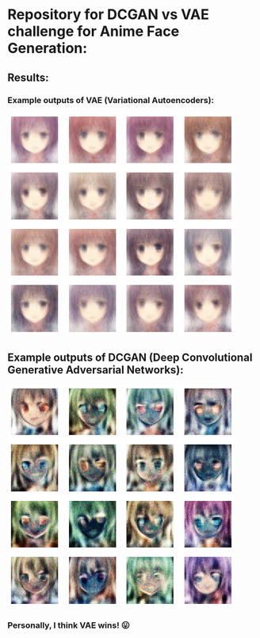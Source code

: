 # Repository for DCGAN vs VAE challenge for Anime Face Generation:
## Results:
### Example outputs of VAE (Variational Autoencoders):
![VAE](/examples/VAE.png)
## Example outputs of DCGAN (Deep Convolutional Generative Adversarial Networks):
![DCGAN](/examples/DCGAN.png)

### Personally, I think VAE wins! :stuck_out_tongue:
